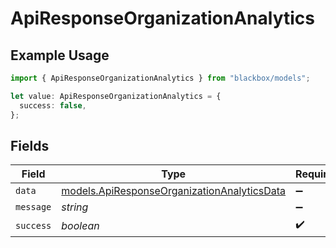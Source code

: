 # ApiResponseOrganizationAnalytics

## Example Usage

```typescript
import { ApiResponseOrganizationAnalytics } from "blackbox/models";

let value: ApiResponseOrganizationAnalytics = {
  success: false,
};
```

## Fields

| Field                                                                                            | Type                                                                                             | Required                                                                                         | Description                                                                                      |
| ------------------------------------------------------------------------------------------------ | ------------------------------------------------------------------------------------------------ | ------------------------------------------------------------------------------------------------ | ------------------------------------------------------------------------------------------------ |
| `data`                                                                                           | [models.ApiResponseOrganizationAnalyticsData](../models/apiresponseorganizationanalyticsdata.md) | :heavy_minus_sign:                                                                               | N/A                                                                                              |
| `message`                                                                                        | *string*                                                                                         | :heavy_minus_sign:                                                                               | N/A                                                                                              |
| `success`                                                                                        | *boolean*                                                                                        | :heavy_check_mark:                                                                               | N/A                                                                                              |